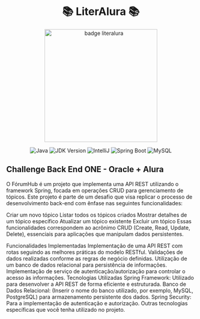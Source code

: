 <h1 align="center"> 📚 LiterAlura 📚</h1>
<p align="center">
  <img src="https://github.com/ElisIrons/literAlura/assets/86434261/37d25aa2-0ec0-4d35-8833-fb20efcc6de7"
" alt="badge literalura" width="300" />
</p>

<p align="center">
  <img src="https://img.shields.io/badge/Language-Java-brightgreen" alt="Java" />
  <img src="https://img.shields.io/badge/JDK-17-red" alt="JDK Version" />
  <img src="https://img.shields.io/badge/IDE-IntelliJ-purple" alt="IntelliJ"/>
  <img src="https://img.shields.io/badge/Framework-Spring-green" alt="Spring Boot"/>
  <img src="https://img.shields.io/badge/Banco-MySQL-blue" alt="MySQL" />
</p>

<h2>Challenge Back End ONE - Oracle + Alura</h2>
<p>O FórumHub é um projeto que implementa uma API REST utilizando o framework Spring, focada em operações CRUD para gerenciamento de tópicos. Este projeto é parte de um desafio que visa replicar o processo de desenvolvimento back-end com ênfase nas seguintes funcionalidades:

Criar um novo tópico
Listar todos os tópicos criados
Mostrar detalhes de um tópico específico
Atualizar um tópico existente
Excluir um tópico
Essas funcionalidades correspondem ao acrônimo CRUD (Create, Read, Update, Delete), essenciais para aplicações que manipulam dados persistentes.

Funcionalidades Implementadas
Implementação de uma API REST com rotas seguindo as melhores práticas do modelo RESTful.
Validações de dados realizadas conforme as regras de negócio definidas.
Utilização de um banco de dados relacional para persistência de informações.
Implementação de serviço de autenticação/autorização para controlar o acesso às informações.
Tecnologias Utilizadas
Spring Framework: Utilizado para desenvolver a API REST de forma eficiente e estruturada.
Banco de Dados Relacional: (Inserir o nome do banco utilizado, por exemplo, MySQL, PostgreSQL) para armazenamento persistente dos dados.
Spring Security: Para a implementação de autenticação e autorização.
Outras tecnologias específicas que você tenha utilizado no projeto.</p>
